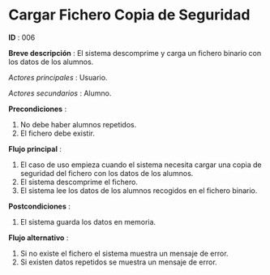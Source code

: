 # Cargar Fichero Copia de Seguridad

**ID** : 006

**Breve descripción** : El sistema descomprime y carga un fichero binario con los datos de los alumnos.

*Actores principales* : Usuario.

*Actores secundarios* : Alumno.

**Precondiciones** :
1. No debe haber alumnos repetidos.
2. El fichero debe existir.

**Flujo principal** :
1. El caso de uso empieza cuando el sistema necesita cargar una copia de seguridad del fichero con los datos de los alumnos.
2. El sistema descomprime el fichero.
3. El sistema lee los datos de los alumnos recogidos en el fichero binario.

**Postcondiciones** :
1. El sistema guarda los datos en memoria.

**Flujo alternativo** :
1. Si no existe el fichero el sistema muestra un mensaje de error.
2. Si existen datos repetidos se muestra un mensaje de error.
